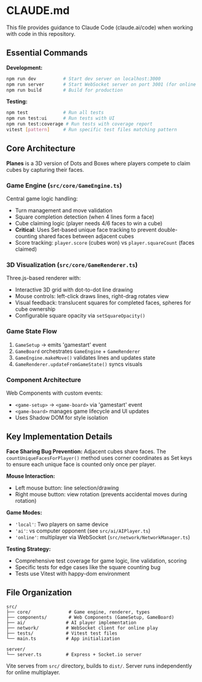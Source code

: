 # CLAUDE.md

This file provides guidance to Claude Code (claude.ai/code) when working with code in this repository.

## Essential Commands

**Development:**
```bash
npm run dev          # Start dev server on localhost:3000
npm run server       # Start WebSocket server on port 3001 (for online multiplayer)
npm run build        # Build for production
```

**Testing:**
```bash
npm test             # Run all tests
npm run test:ui      # Run tests with UI
npm run test:coverage # Run tests with coverage report
vitest [pattern]     # Run specific test files matching pattern
```

## Core Architecture

**Planes** is a 3D version of Dots and Boxes where players compete to claim cubes by capturing their faces.

### Game Engine (`src/core/GameEngine.ts`)
Central game logic handling:
- Turn management and move validation
- Square completion detection (when 4 lines form a face)
- Cube claiming logic (player needs 4/6 faces to win a cube)
- **Critical**: Uses Set-based unique face tracking to prevent double-counting shared faces between adjacent cubes
- Score tracking: `player.score` (cubes won) vs `player.squareCount` (faces claimed)

### 3D Visualization (`src/core/GameRenderer.ts`)
Three.js-based renderer with:
- Interactive 3D grid with dot-to-dot line drawing
- Mouse controls: left-click draws lines, right-drag rotates view
- Visual feedback: translucent squares for completed faces, spheres for cube ownership
- Configurable square opacity via `setSquareOpacity()`

### Game State Flow
1. `GameSetup` → emits 'gamestart' event
2. `GameBoard` orchestrates `GameEngine` + `GameRenderer`
3. `GameEngine.makeMove()` validates lines and updates state
4. `GameRenderer.updateFromGameState()` syncs visuals

### Component Architecture
Web Components with custom events:
- `<game-setup>` → `<game-board>` via 'gamestart' event
- `<game-board>` manages game lifecycle and UI updates
- Uses Shadow DOM for style isolation

## Key Implementation Details

**Face Sharing Bug Prevention:**
Adjacent cubes share faces. The `countUniqueFacesForPlayer()` method uses corner coordinates as Set keys to ensure each unique face is counted only once per player.

**Mouse Interaction:**
- Left mouse button: line selection/drawing
- Right mouse button: view rotation (prevents accidental moves during rotation)

**Game Modes:**
- `'local'`: Two players on same device
- `'ai'`: vs computer opponent (see `src/ai/AIPlayer.ts`)
- `'online'`: multiplayer via WebSocket (`src/network/NetworkManager.ts`)

**Testing Strategy:**
- Comprehensive test coverage for game logic, line validation, scoring
- Specific tests for edge cases like the square counting bug
- Tests use Vitest with happy-dom environment

## File Organization

```
src/
├── core/              # Game engine, renderer, types
├── components/        # Web Components (GameSetup, GameBoard)
├── ai/               # AI player implementation
├── network/          # WebSocket client for online play
├── tests/            # Vitest test files
└── main.ts           # App initialization

server/
└── server.ts         # Express + Socket.io server
```

Vite serves from `src/` directory, builds to `dist/`. Server runs independently for online multiplayer.